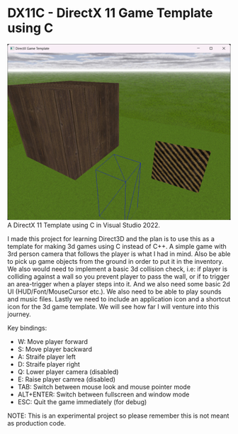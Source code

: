 # DX11C - DirectX 11 Game Template using C

![alt text](DirectX11-Game-Template-With-C.png "DirectX 11 Game Template With C")
A DirectX 11 Template using C in Visual Studio 2022.

I made this project for learning Direct3D and the plan is to use this as a template for making 3d games using C instead of C++. A simple game with 3rd person camera that follows the player is what I had in mind. Also be able to pick up game objects from the ground in order to put it in the inventory. We also would need to implement a basic 3d collision check, i.e: if player is colliding against a wall so you prevent player to pass the wall, or if to trigger an area-trigger when a player steps into it. And we also need some basic 2d UI (HUD/Font/MouseCursor etc.). We also need to be able to play sounds and music files. Lastly we need to include an application icon and a shortcut icon for the 3d game template. We will see how far I will venture into this journey.

Key bindings:
- W: Move player forward
- S: Move player backward
- A: Straife player left
- D: Straife player right
- Q: Lower player camera (disabled)
- E: Raise player camrea (disabled)
- TAB: Switch between mouse look and mouse pointer mode
- ALT+ENTER: Switch between fullscreen and window mode
- ESC: Quit the game immediately (for debug)

NOTE: This is an experimental project so please remember this is not meant as production code.
